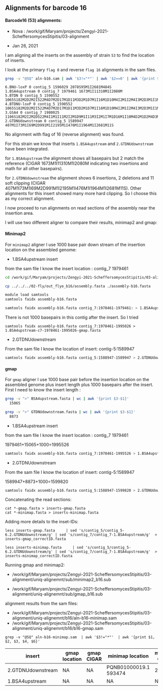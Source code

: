 ## Alignments for barcode 16

####  Barcode16 (53) alignments:

* Nova : /work/gif/Maryam/projects/Zengyi-2021-ScheffersomycesStipitis/03-alignment

* Jan 26, 2021

I am aligning all the inserts on the assembly of strain `53` to find the location of inserts.

I look at the primary `flag 0` and reverse `flag 16` alignments in the sam files.


```bash
grep -v "@SQ" aln-b16.sam | awk '$3!="*"' | awk '$2==0' | awk '{print $1, $2, $3, $4, $6}'
```
```grep -v "@SQ" aln-b16.sam | awk '$3!="*"' | awk '$2==0' | awk '{print $1, $2, $3, $4, $6}'
6.BNU-loxP 0 contig_5 1596029 2078S95M1I2681M484S
1.BSA4upstream 0 contig_7 1979461 1673M1I11310M1I2080M
5.BTDN 0 contig_5 1590552 1065S182M2D2M2I522M4D7M2D17M1D11M3D2M1D7M1I16M1D10M4I2M1I2M4I3M2D3M1I1M1I4M1I7M7I3M1D12M2D7M1D5M1D16M2I7M1D5M2D4M1I1M3D4M1D4M1D7M4D11M2D2M1D6M3I9M4D2M5D3M1I8M1D6M1D10M2I1M3I8M4I4M5I18M4I2124M1I476M1I1964M1I1165M477S
4.BTDNU-loxP 0 contig_5 1590552 1065S182M2D2M2I522M4D7M2D17M1D11M3D2M1D7M1I16M1D10M4I2M1I2M4I3M2D3M1I1M1I4M1I7M7I3M1D12M2D7M1D5M1D16M2I7M1D5M2D4M1I1M3D4M1D4M1D7M4D11M2D2M1D6M3I9M4D2M5D3M1I8M1D6M1D10M2I1M3I8M4I4M5I18M4I2124M1I476M1I1964M1I2681M484S
3.GSA4 0 contig_7 1980025 1106S182M2I2M2D522M4I1M1I11M2I2M1D9M1I11M3I2M1I7M1D16M1I10M4D2M1D2M4D3M2I3M1D1M1D4M1D8M4D3M2D12M2I7M1I5M1I16M2D7M1I5M2I4M1D1M3I4M1I4M1I7M4I11M2I11M3I11M5I3M1D8M1I6M1I10M2D1M3D8M4D4M5D18M4D101M1I11310M1I2559M
2.GTDNUdownstream 0 contig_5 1589947 407M1I73M1I69M2D991M1I2195M1I476M1I1964M1I2681M11S
```

No alignment with flag of 16 (reverse alignment) was found.

For this strain we know that inserts `1.BSA4upstream` and `2.GTDNUdownstream` have been integrated.

for `1.BSA4upstream` the alignment shows all basepairs but 2 match the reference (CIGAR 1673M1I11310M1I2080M indicating two insertions and math for all other basepairs).

for `2.GTDNUdownstream` the alignment shows 6 insertions, 2 deletions and 11 soft clipping (CIGAR 407M1I73M1I69M2D991M1I2195M1I476M1I1964M1I2681M11S). Other alignments for this insert showed many more hard clipping. So I choose this as my correct alignment.

I now proceed to run alignments on read sections of the assembly near the insertion area.

I will use two different aligner to compare their results, minimap2 and gmap:

#### Minimap2

For `minimap2` aligner I use 1000 base pair down stream of the insertion location on the assembled genome:

* 1.BSA4upstream insert

from the sam file I know the insert location : contig_7 1979461

```bash
cd /work/gif/Maryam/projects/Zengyi-2021-ScheffersomycesStipitis/03-alignment/uniq-alignemnt/b16

cp ../../../02-fly/out_flye_b16/assembly.fasta ./assembly-b16.fasta

module load samtools
samtools faidx assembly-b16.fasta

samtools faidx assembly-b16.fasta contig_7:1978461-1979461: > 1.BSA4upstream-c7-1978461-1979461-minimap.fasta
```

There is not 1000 basepairs in this contig after the insert. So I tried
```
samtools faidx assembly-b16.fasta contig_7:1978461-1995026 > 1.BSA4upstream-c7-1978461-1995026-gmap.fasta
```
* 2.GTDNUdownstream

From the sam file I know the location of insert: contig-5:1589947

```bash
samtools faidx assembly-b16.fasta contig_5:1588947-1589947 > 2.GTDNUdownstream-c5-1588947-1589947-minimap.fasta
```

#### gmap

For `gmap` aligner I use 1000 base pair before the insertion location on the assembled genome plus insert length plus 1000 basepairs after the insert. First I need to know the insert length :

```bash
grep -v ">" BSA4upstream.fasta | wc | awk '{print $3-$1}'
  15065

grep -v ">" GTDNUdownstream.fasta | wc | awk '{print $3-$1}'
  8873
```
* 1.BSA4upstream insert

from the sam file I know the insert location : contig_7 1979461

1979461+15065+1000=1995526

```bash
samtools faidx assembly-b16.fasta contig_7:1978461-1995526 > 1.BSA4upstream-c7-1978461-1995526-gmap.fasta
```

* 2.GTDNUdownstream

From the sam file I know the location of insert: contig-5:1589947

1589947+8873+1000=1599820

```bash
samtools faidx assembly-b16.fasta contig_5:1588947-1599820 > 2.GTDNUdownstream-c5-1588947-1599820-gmap.fasta
```

Concatenating the read sections:

```
cat *-gmap.fasta > inserts-gmap.fasta
cat *-minimap.fasta > inserts-minimap.fasta
```

Adding more details to the inset-IDs:

```
less inserts-gmap.fasta     | sed 's/contig_5/contig_5-6.2.GTDNUdownstream/g' | sed 's/contig_7/contig_7-1.BSA4upstream/g'  > inserts-gmap_correctID.fasta

less inserts-minimap.fasta     | sed 's/contig_5/contig_5-6.2.GTDNUdownstream/g' | sed 's/contig_7/contig_7-1.BSA4upstream/g'  > inserts-minimap_correctID.fasta
```

Running gmap and minimap2:


*  /work/gif/Maryam/projects/Zengyi-2021-ScheffersomycesStipitis/03-alignment/uniq-alignemnt/sub/minimap2_b16.sub

* /work/gif/Maryam/projects/Zengyi-2021-ScheffersomycesStipitis/03-alignment/uniq-alignemnt/sub/gmap_b16.sub

alignment results from the sam files:

* /work/gif/Maryam/projects/Zengyi-2021-ScheffersomycesStipitis/03-alignment/uniq-alignemnt/b16/aln-b16-minimap.sam
* /work/gif/Maryam/projects/Zengyi-2021-ScheffersomycesStipitis/03-alignment/uniq-alignemnt/b16/b16-gmap.sam

```
grep -v "@SQ" aln-b16-minimap.sam  | awk '$3!="*"'  | awk '{print $1, $2, $3, $4, $6}'

```

| insert | gmap location | gmap CIGAR|  minimap location | minimap CIGAR|
| --- | --- | --- | ---| ---|
| 2.GTDNUdownstream| NA |NA|PQNB01000019.1 593474 | 2S999M |
| 1.BSA4upstream|NA| NA |NA|NA|
